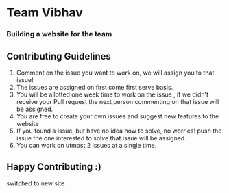 # Team Vibhav
### Building a website for the team 

## Contributing Guidelines 
<ol>
<li>Comment on the issue you want to work on, we will assign you to that issue!</li>
<li>The issues are assigned on first come first serve basis.</li>
<li>You will be allotted one week time to work on the issue , if we didn't receive your Pull request the next person commenting on that issue will be assigned.</li> 
<li>You are free to create your own issues and suggest new features to the website </li>
<li>If you found a issue, but have no idea how to solve, no worries! push the issue the one interested to solve that issue will be assigned.</li>
<li>You can work on utmost 2 issues at a single time.</li>
</ol>

## Happy Contributing :)

switched to new site :

